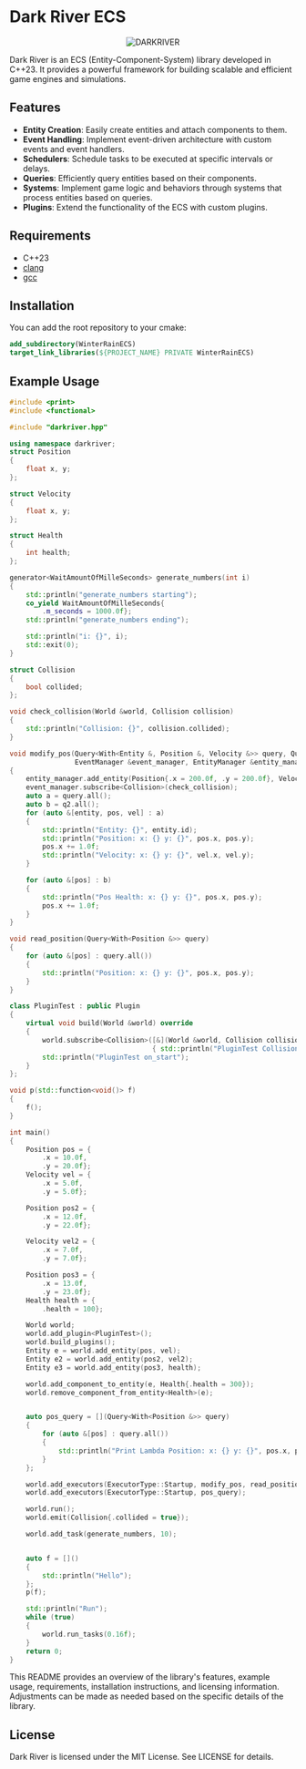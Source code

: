 # Dark River ECS
<p align="center">
      <img src="https://github.com/GabrielBernardoDaSilva/forged_in_lost_lands_ecs/blob/main/darkriver.png" alt="DARKRIVER" />
</p>

[badge.language]: https://img.shields.io/badge/language-C%2B%2B23-red

Dark River is an ECS (Entity-Component-System) library developed in C++23. It provides a powerful framework for building scalable and efficient game engines and simulations.

## Features

- **Entity Creation**: Easily create entities and attach components to them.
- **Event Handling**: Implement event-driven architecture with custom events and event handlers.
- **Schedulers**: Schedule tasks to be executed at specific intervals or delays.
- **Queries**: Efficiently query entities based on their components.
- **Systems**: Implement game logic and behaviors through systems that process entities based on queries.
- **Plugins**: Extend the functionality of the ECS with custom plugins.

## Requirements

- C++23
- [clang](https://clang.llvm.org/)
- [gcc](https://www.gnu.org/software/gcc/)

## Installation

You can add the root repository to your cmake:

```cmake
add_subdirectory(WinterRainECS)
target_link_libraries(${PROJECT_NAME} PRIVATE WinterRainECS)
```

## Example Usage

```cpp
#include <print>
#include <functional>

#include "darkriver.hpp"

using namespace darkriver;
struct Position
{
    float x, y;
};

struct Velocity
{
    float x, y;
};

struct Health
{
    int health;
};

generator<WaitAmountOfMilleSeconds> generate_numbers(int i)
{
    std::println("generate_numbers starting");
    co_yield WaitAmountOfMilleSeconds{
        .m_seconds = 1000.0f};
    std::println("generate_numbers ending");

    std::println("i: {}", i);
    std::exit(0);
}

struct Collision
{
    bool collided;
};

void check_collision(World &world, Collision collision)
{
    std::println("Collision: {}", collision.collided);
}

void modify_pos(Query<With<Entity &, Position &, Velocity &>> query, Query<With<Position &>, Without<Velocity &>> q2,
                EventManager &event_manager, EntityManager &entity_manager)
{
    entity_manager.add_entity(Position{.x = 200.0f, .y = 200.0f}, Velocity{.x = 200.0f, .y = 200.0f});
    event_manager.subscribe<Collision>(check_collision);
    auto a = query.all();
    auto b = q2.all();
    for (auto &[entity, pos, vel] : a)
    {
        std::println("Entity: {}", entity.id);
        std::println("Position: x: {} y: {}", pos.x, pos.y);
        pos.x += 1.0f;
        std::println("Velocity: x: {} y: {}", vel.x, vel.y);
    }

    for (auto &[pos] : b)
    {
        std::println("Pos Health: x: {} y: {}", pos.x, pos.y);
        pos.x += 1.0f;
    }
}

void read_position(Query<With<Position &>> query)
{
    for (auto &[pos] : query.all())
    {
        std::println("Position: x: {} y: {}", pos.x, pos.y);
    }
}

class PluginTest : public Plugin
{
    virtual void build(World &world) override
    {
        world.subscribe<Collision>([&](World &world, Collision collision)
                                   { std::println("PluginTest Collision"); });
        std::println("PluginTest on_start");
    }
};

void p(std::function<void()> f)
{
    f();
}

int main()
{
    Position pos = {
        .x = 10.0f,
        .y = 20.0f};
    Velocity vel = {
        .x = 5.0f,
        .y = 5.0f};

    Position pos2 = {
        .x = 12.0f,
        .y = 22.0f};

    Velocity vel2 = {
        .x = 7.0f,
        .y = 7.0f};

    Position pos3 = {
        .x = 13.0f,
        .y = 23.0f};
    Health health = {
        .health = 100};

    World world;
    world.add_plugin<PluginTest>();
    world.build_plugins();
    Entity e = world.add_entity(pos, vel);
    Entity e2 = world.add_entity(pos2, vel2);
    Entity e3 = world.add_entity(pos3, health);

    world.add_component_to_entity(e, Health{.health = 300});
    world.remove_component_from_entity<Health>(e);


    auto pos_query = [](Query<With<Position &>> query)
    {
        for (auto &[pos] : query.all())
        {
            std::println("Print Lambda Position: x: {} y: {}", pos.x, pos.y);
        }
    };

    world.add_executors(ExecutorType::Startup, modify_pos, read_position);
    world.add_executors(ExecutorType::Startup, pos_query);

    world.run();
    world.emit(Collision{.collided = true});

    world.add_task(generate_numbers, 10);


    auto f = []()
    {
        std::println("Hello");
    };
    p(f);

    std::println("Run");
    while (true)
    {
        world.run_tasks(0.16f);
    }
    return 0;
}

```

This README provides an overview of the library's features, example usage, requirements, installation instructions, and licensing information. Adjustments can be made as needed based on the specific details of the library.

## License

Dark River is licensed under the MIT License. See LICENSE for details.
